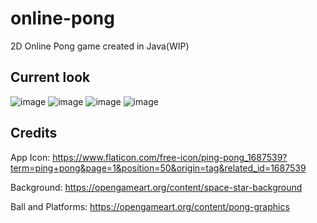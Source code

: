 # online-pong
2D Online Pong game created in Java(WIP)
## Current look
![image](https://github.com/m0rningdawning/online-pong/assets/102054245/78d6dd67-b23d-43b8-9e6c-3c43ba8d30df)
![image](https://github.com/m0rningdawning/online-pong/assets/102054245/25b37c5c-48e7-4758-ab5c-85a5c7c26f27)
![image](https://github.com/m0rningdawning/online-pong/assets/102054245/ce5f9a36-d3b4-4c45-bd54-b95af0f46fb7)
![image](https://github.com/m0rningdawning/online-pong/assets/102054245/2e1a821a-dec4-44da-82d0-2515a964f834)
## Credits
App Icon:
https://www.flaticon.com/free-icon/ping-pong_1687539?term=ping+pong&page=1&position=50&origin=tag&related_id=1687539

Background:
https://opengameart.org/content/space-star-background

Ball and Platforms:
https://opengameart.org/content/pong-graphics

